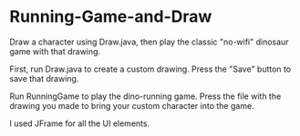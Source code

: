 # Running-Game-and-Draw
Draw a character using Draw.java, then play the classic "no-wifi" dinosaur game with that drawing.

First, run Draw.java to create a custom drawing. Press the "Save" button to save that drawing.

Run RunningGame to play the dino-running game. Press the file with the drawing you made to bring your custom character into the game.

I used JFrame for all the UI elements.
